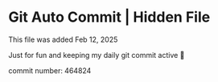 # Git Auto Commit | Hidden File

This file was added Feb 12, 2025

Just for fun and keeping my daily git commit active 🤪

commit number: 464824
